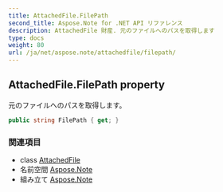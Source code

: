 ```yaml
---
title: AttachedFile.FilePath
second_title: Aspose.Note for .NET API リファレンス
description: AttachedFile 財産. 元のファイルへのパスを取得します
type: docs
weight: 80
url: /ja/net/aspose.note/attachedfile/filepath/
---
```

## AttachedFile.FilePath property

元のファイルへのパスを取得します。

```csharp
public string FilePath { get; }
```

### 関連項目

* class [AttachedFile](../)
* 名前空間 [Aspose.Note](../../attachedfile/)
* 組み立て [Aspose.Note](../../../)


